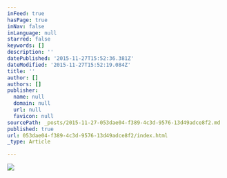 ```yaml
---
inFeed: true
hasPage: true
inNav: false
inLanguage: null
starred: false
keywords: []
description: ''
datePublished: '2015-11-27T15:52:36.381Z'
dateModified: '2015-11-27T15:52:19.084Z'
title: ''
author: []
authors: []
publisher:
  name: null
  domain: null
  url: null
  favicon: null
sourcePath: _posts/2015-11-27-053dae04-f389-4c3d-9576-13d49adce8f2.md
published: true
url: 053dae04-f389-4c3d-9576-13d49adce8f2/index.html
_type: Article

---
```

![](https://the-grid-user-content.s3-us-west-2.amazonaws.com/78bedcda-42d8-4435-95de-dd7f325f962c.png)
